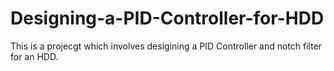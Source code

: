 # Designing-a-PID-Controller-for-HDD
This is a projecgt which involves desigining a PID Controller and notch filter for an HDD.
